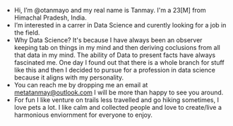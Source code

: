 - Hi, I’m @otanmayo and my real name is Tanmay. I'm a 23[M] from Himachal Pradesh, India.
- I’m interested in a carrer in Data Science and curently looking for a job in the field.
- Why Data Science? It's because I have always been an observer keeping tab on things in my mind and then deriving coclusions from all that data in my mind. The ability of Data to present facts have always fascinated me. One day I found out that there is a whole branch for stuff like this and then I decided to pursue for a profession in data science because it aligns with my personality.
- You can reach me by dropping me an email at metatanmay@outlook.com I will be more than happy to see you around.
- For fun I like venture on trails less travelled and go hiking sometimes, I love pets a lot. I like calm and collected people and love to create/live a harmonious enviornment for everyone to enjoy.
